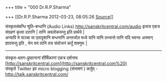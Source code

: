 +++
title = "000 Dr.R.P.Sharma"

+++
[[Dr.R.P.Sharma	2012-03-23, 08:05:26 [Source](https://groups.google.com/g/bvparishat/c/-Ao7c0DGt_M)]]



संस्कृतसंबन्धि श्रुति-बन्धानि (Audio Links)
<http://sanskritcentral.com/audio> इत्यत्र एकत्र संग्रहणं कृत्वा दत्तानि \| तानि अवलोकयन्तु इति प्रार्थये \|  
अन्यापि मे याञ्चा या एतादृशानि बन्धनानि अन्तर्जाल मध्ये यानि यानि लभ्यन्ते तानि यदि भवन्तः अस्मान् ज्ञापयन्तु इति , येन  वयं तानि तत्र संयोजनं कर्तुं शक्नुमः \|  
  
-------------------------------------------------------------------------------------------------------------------------------  
संस्कृत-ब्लाग-प्रुष्ठानानां शीर्षिकाणां एकत्र दर्शनाय  
[http://sanskritcentral.com](http://sanskritcentral.com%20)  
संस्कृते Twitter इव micro blogging (संभाषणं ) कर्तुम् -  
<http://talk.sanskritcentral.com/>  
  
  

